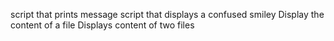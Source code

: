 script that prints message
script that displays a confused smiley
Display the content of a file
Displays content of two files
